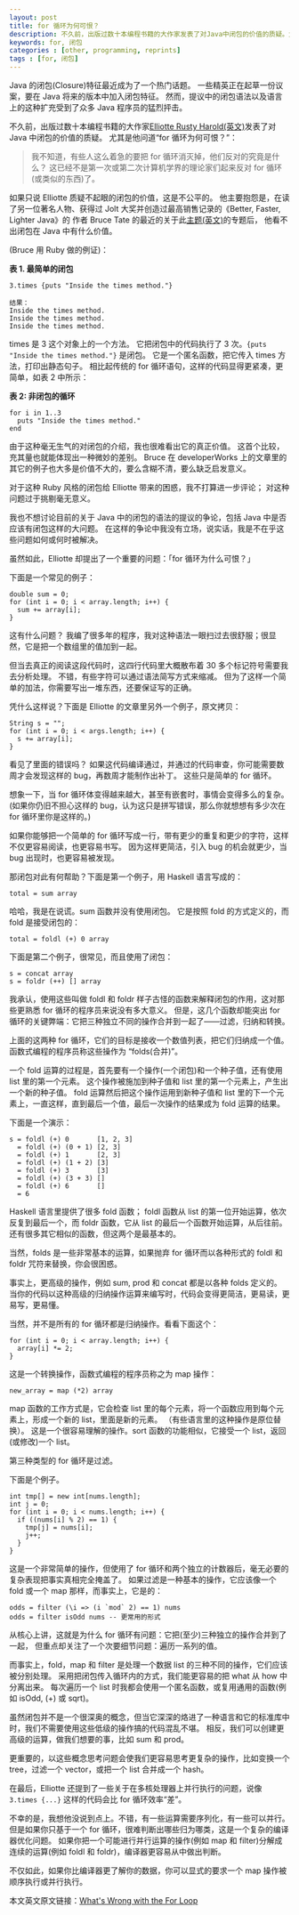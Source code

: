 ```yaml
---
layout: post
title: for 循环为何可恨？
description: 不久前，出版过数十本编程书籍的大作家发表了对Java中闭包的价值的质疑。尤其是他问道“for 循环为何可恨？”
keywords: for, 闭包
categories : [other, programming, reprints]
tags : [for, 闭包]
---
```


Java 的闭包(Closure)特征最近成为了一个热门话题。
一些精英正在起草一份议案，要在 Java 将来的版本中加入闭包特征。
然而，提议中的闭包语法以及语言上的这种扩充受到了众多 Java 程序员的猛烈抨击。

不久前，出版过数十本编程书籍的大作家[Elliotte Rusty Harold(英文)](http://www.elharo.com/)发表了对 Java 中闭包的价值的质疑。
尤其是他问道“for 循环为何可恨？”：

> 我不知道，有些人这么着急的要把 for 循环消灭掉，他们反对的究竟是什么？
> 这已经不是第一次或第二次计算机学界的理论家们起来反对 for 循环(或类似的东西)了。

如果只说 Elliotte 质疑不起眼的闭包的价值，这是不公平的。
他主要抱怨是，在读了另一位著名人物、获得过 Jolt 大奖并创造过最高销售记录的《Better, Faster, Lighter Java》的
作者 Bruce Tate 的最近的关于此[主题(英文)](http://www-128.ibm.com/developerworks/java/library/j-cb01097.html)的专题后，
他看不出闭包在 Java 中有什么价值。

(Bruce 用 Ruby 做的例证)：

**表 1. 最简单的闭包**

    3.times {puts "Inside the times method."}

    结果：
    Inside the times method.
    Inside the times method.
    Inside the times method.
    
times 是 3 这个对象上的一个方法。
它把闭包中的代码执行了 3 次。`{puts "Inside the times method."}` 是闭包。
它是一个匿名函数，把它传入 times 方法，打印出静态句子。
相比起传统的 for 循环语句，这样的代码显得更紧凑，更简单，如表 2 中所示：

**表 2: 非闭包的循环**

    for i in 1..3
      puts "Inside the times method."
    end

由于这种毫无生气的对闭包的介绍，我也很难看出它的真正价值。
这首个比较，充其量也就能体现出一种微妙的差别。
Bruce 在 developerWorks 上的文章里的其它的例子也大多是价值不大的，要么含糊不清，要么缺乏启发意义。

对于这种 Ruby 风格的闭包给 Elliotte 带来的困惑，我不打算进一步评论；
对这种问题过于挑剔毫无意义。

我也不想讨论目前的关于 Java 中的闭包的语法的提议的争论，包括 Java 中是否应该有闭包这样的大问题。
在这样的争论中我没有立场，说实话，我是不在乎这些问题如何或何时被解决。

虽然如此，Elliotte 却提出了一个重要的问题：「for 循环为什么可恨？」

下面是一个常见的例子：

    double sum = 0;
    for (int i = 0; i < array.length; i++) {
      sum += array[i];
    }

这有什么问题？
我编了很多年的程序，我对这种语法一眼扫过去很舒服；很显然，它是把一个数组里的值加到一起。

但当去真正的阅读这段代码时，这四行代码里大概散布着 30 多个标记符号需要我去分析处理。
不错，有些字符可以通过语法简写方式来缩减。
但为了这样一个简单的加法，你需要写出一堆东西，还要保证写的正确。

凭什么这样说？下面是 Elliotte 的文章里另外一个例子，原文拷贝：

    String s = "";
    for (int i = 0; i < args.length; i++) {
      s += array[i];
    }

看见了里面的错误吗？
如果这代码编译通过，并通过的代码审查，你可能需要数周才会发现这样的 bug，再数周才能制作出补丁。
这些只是简单的 for 循环。

想象一下，当 for 循环体变得越来越大，甚至有嵌套时，事情会变得多么的复杂。
(如果你仍旧不担心这样的 bug，认为这只是拼写错误，那么你就想想有多少次在 for 循环里你是这样的。)

如果你能够把一个简单的 for 循环写成一行，带有更少的重复和更少的字符，这样不仅更容易阅读，也更容易书写。
因为这样更简洁，引入 bug 的机会就更少，当 bug 出现时，也更容易被发现。

那闭包对此有何帮助？下面是第一个例子，用 Haskell 语言写成的：

    total = sum array

哈哈，我是在说谎。sum 函数并没有使用闭包。
它是按照 fold 的方式定义的，而 fold 是接受闭包的：

    total = foldl (+) 0 array

下面是第二个例子，很常见，而且使用了闭包：

    s = concat array
    s = foldr (++) [] array

我承认，使用这些叫做 foldl 和 foldr 样子古怪的函数来解释闭包的作用，这对那些更熟悉 for 循环的程序员来说没有多大意义。
但是，这几个函数却能突出 for 循环的关键弊端：它把三种独立不同的操作合并到一起了——过滤，归纳和转换。

上面的这两种 for 循环，它们的目标是接收一个数值列表，把它们归纳成一个值。
函数式编程的程序员称这些操作为 “folds(合并)”。

一个 fold 运算的过程是，首先要有一个操作(一个闭包)和一个种子值，还有使用 list 里的第一个元素。
这个操作被施加到种子值和 list 里的第一个元素上，产生出一个新的种子值。
fold 运算然后把这个操作运用到新种子值和 list 里的下一个元素上，一直这样，直到最后一个值，最后一次操作的结果成为 fold 运算的结果。

下面是一个演示：

    s = foldl (+) 0       [1, 2, 3]
      = foldl (+) (0 + 1) [2, 3]
      = foldl (+) 1       [2, 3]
      = foldl (+) (1 + 2) [3]
      = foldl (+) 3       [3]
      = foldl (+) (3 + 3) []
      = foldl (+) 6       []
      = 6
  
Haskell 语言里提供了很多 fold 函数；
foldl 函数从 list 的第一位开始运算，依次反复到最后一个，而 foldr 函数，它从 list 的最后一个函数开始运算，从后往前。
还有很多其它相似的函数，但这两个是最基本的。

当然，folds 是一些非常基本的运算，如果抛弃 for 循环而以各种形式的 foldl 和 foldr 咒符来替换，你会很困惑。

事实上，更高级的操作，例如 sum, prod 和 concat 都是以各种 folds 定义的。
当你的代码以这种高级的归纳操作运算来编写时，代码会变得更简洁，更易读，更易写，更易懂。

当然，并不是所有的 for 循环都是归纳操作。看看下面这个：

    for (int i = 0; i < array.length; i++) {
      array[i] *= 2;
    }

这是一个转换操作，函数式编程的程序员称之为 map 操作：

    new_array = map (*2) array

map 函数的工作方式是，它会检查 list 里的每个元素，将一个函数应用到每个元素上，形成一个新的 list，里面是新的元素。
（有些语言里的这种操作是原位替换）。
这是一个很容易理解的操作。sort 函数的功能相似，它接受一个 list，返回(或修改)一个 list。

第三种类型的 for 循环是过滤。

下面是个例子。

    int tmp[] = new int[nums.length];
    int j = 0;
    for (int i = 0; i < nums.length; i++) {
      if ((nums[i] % 2) == 1) {
        tmp[j] = nums[i];
        j++;
      }
    }

这是一个非常简单的操作，但使用了 for 循环和两个独立的计数器后，毫无必要的复杂表现把事实真相完全掩盖了。
如果过滤是一种基本的操作，它应该像一个 fold 或一个 map 那样，而事实上，它是的：

    odds = filter (\i => (i `mod` 2) == 1) nums
    odds = filter isOdd nums -- 更常用的形式

从核心上讲，这就是为什么 for 循环有问题：它把(至少)三种独立的操作合并到了一起，
但重点却关注了一个次要细节问题：遍历一系列的值。

而事实上，fold，map 和 filter 是处理一个数据 list 的三种不同的操作，它们应该被分别处理。
采用把闭包传入循环内的方式，我们能更容易的把 what 从 how 中分离出来。
每次遍历一个 list 时我都会使用一个匿名函数，或复用通用的函数(例如 isOdd, (+) 或 sqrt)。

虽然闭包并不是一个很深奥的概念，但当它深深的烙进了一种语言和它的标准库中时，我们不需要使用这些低级的操作搞的代码混乱不堪。
相反，我们可以创建更高级的运算，做我们想要的事，比如 sum 和 prod。

更重要的，以这些概念思考问题会使我们更容易思考更复杂的操作，比如变换一个 tree，过滤一个 vector，或把一个 list 合并成一个 hash。

在最后，Elliotte 还提到了一些关于在多核处理器上并行执行的问题，说像 `3.times {...}` 这样的代码会比 for 循环效率“差”。

不幸的是，我想他没说到点上。不错，有一些运算需要序列化，有一些可以并行。
但是如果你只基于一个 for 循环，很难判断出哪些归为哪类，这是一个复杂的编译器优化问题。
如果你把一个可能进行并行运算的操作(例如 map 和 filter)分解成连续的运算(例如 foldl 和 foldr)，编译器更容易从中做出判断。

不仅如此，如果你比编译器更了解你的数据，你可以显式的要求一个 map 操作被顺序执行或并行执行。

本文英文原文链接：[What's Wrong with the For Loop](http://notes-on-haskell.blogspot.com/2007/02/whats-wrong-with-for-loop.html)
